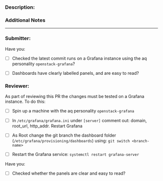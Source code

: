 ### Description:

<!--
This should be a brief description of the PR. Details should be contained in commit messages

The PR should be restricted to only two or three changes. For adding new dashboards this should be done over more than one PR due to the size of the JSON files for dashboards.

Examples of summary of changes:
- Which dashboards were updated
- If new dashboards were created, a summary of what the dashboards will show

-->

### Additional Notes

<!-- This section can be removed if not required 

-->

---

### Submitter:

Have you:

* [ ] Checked the latest commit runs on a Grafana instance using the aq personality `openstack-grafana`?
  
* [ ] Dashboards have clearly labelled panels, and are easy to read?


### Reviewer:

As part of reviewing this PR the changes must be tested on a Grafana instance. To do this:

* [ ] Spin up a machine with the aq personality `openstack-grafana`

* [ ] In `/etc/grafana/grafana.ini` under `[server]` comment out: domain, root_url, http_addr. Restart Grafana

* [ ] As Root change the git branch the dashboard folder (`/etc/grafana/provisioning/dashboards`) using: `git switch <branch-name>`
  
* [ ] Restart the Grafana service: `systemctl restart grafana-server`

Have you:

* [ ] Checked whether the panels are clear and easy to read?

